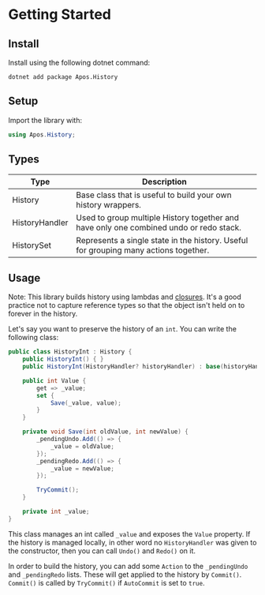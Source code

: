# Getting Started

## Install

Install using the following dotnet command:
```
dotnet add package Apos.History
```

## Setup

Import the library with:
```csharp
using Apos.History;
```

## Types

| Type | Description |
| ---- | ----------- |
| History | Base class that is useful to build your own history wrappers. |
| HistoryHandler | Used to group multiple History together and have only one combined undo or redo stack. |
| HistorySet | Represents a single state in the history. Useful for grouping many actions together. |

## Usage

Note: This library builds history using lambdas and [closures](https://en.wikipedia.org/wiki/Closure_(computer_programming)). It's a good practice not to capture reference types so that the object isn't held on to forever in the history.

Let's say you want to preserve the history of an `int`. You can write the following class:

```csharp
public class HistoryInt : History {
    public HistoryInt() { }
    public HistoryInt(HistoryHandler? historyHandler) : base(historyHandler) { }

    public int Value {
        get => _value;
        set {
            Save(_value, value);
        }
    }

    private void Save(int oldValue, int newValue) {
        _pendingUndo.Add(() => {
            _value = oldValue;
        });
        _pendingRedo.Add(() => {
            _value = newValue;
        });

        TryCommit();
    }

    private int _value;
}
```

This class manages an int called `_value` and exposes the `Value` property. If the history is managed locally, in other word no `HistoryHandler` was given to the constructor, then you can call `Undo()` and `Redo()` on it.

In order to build the history, you can add some `Action` to the `_pendingUndo` and `_pendingRedo` lists. These will get applied to the history by `Commit()`. `Commit()` is called by `TryCommit()` if `AutoCommit` is set to `true`.
